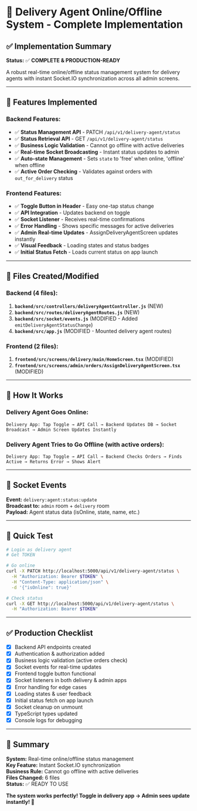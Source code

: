 # 🚴 Delivery Agent Online/Offline System - Complete Implementation

## ✅ Implementation Summary

**Status:** ✅ **COMPLETE & PRODUCTION-READY**

A robust real-time online/offline status management system for delivery agents with instant Socket.IO synchronization across all admin screens.

---

## 🎯 Features Implemented

### Backend Features:
- ✅ **Status Management API** - PATCH `/api/v1/delivery-agent/status`
- ✅ **Status Retrieval API** - GET `/api/v1/delivery-agent/status`
- ✅ **Business Logic Validation** - Cannot go offline with active deliveries
- ✅ **Real-time Socket Broadcasting** - Instant status updates to admin
- ✅ **Auto-state Management** - Sets `state` to 'free' when online, 'offline' when offline
- ✅ **Active Order Checking** - Validates against orders with `out_for_delivery` status

### Frontend Features:
- ✅ **Toggle Button in Header** - Easy one-tap status change
- ✅ **API Integration** - Updates backend on toggle
- ✅ **Socket Listener** - Receives real-time confirmations
- ✅ **Error Handling** - Shows specific messages for active deliveries
- ✅ **Admin Real-time Updates** - AssignDeliveryAgentScreen updates instantly
- ✅ **Visual Feedback** - Loading states and status badges
- ✅ **Initial Status Fetch** - Loads current status on app launch

---

## 📁 Files Created/Modified

### Backend (4 files):

1. **`backend/src/controllers/deliveryAgentController.js`** (NEW)
2. **`backend/src/routes/deliveryAgentRoutes.js`** (NEW)
3. **`backend/src/socket/events.js`** (MODIFIED - Added `emitDeliveryAgentStatusChange`)
4. **`backend/src/app.js`** (MODIFIED - Mounted delivery agent routes)

### Frontend (2 files):

1. **`frontend/src/screens/delivery/main/HomeScreen.tsx`** (MODIFIED)
2. **`frontend/src/screens/admin/orders/AssignDeliveryAgentScreen.tsx`** (MODIFIED)

---

## 🔄 How It Works

### Delivery Agent Goes Online:
```
Delivery App: Tap Toggle → API Call → Backend Updates DB → Socket Broadcast → Admin Screen Updates Instantly
```

### Delivery Agent Tries to Go Offline (with active orders):
```
Delivery App: Tap Toggle → API Call → Backend Checks Orders → Finds Active → Returns Error → Shows Alert
```

---

## 🔌 Socket Events

**Event:** `delivery:agent:status:update`  
**Broadcast to:** `admin` room + `delivery` room  
**Payload:** Agent status data (isOnline, state, name, etc.)

---

## 🧪 Quick Test

```bash
# Login as delivery agent
# Get TOKEN

# Go online
curl -X PATCH http://localhost:5000/api/v1/delivery-agent/status \
  -H "Authorization: Bearer $TOKEN" \
  -H "Content-Type: application/json" \
  -d '{"isOnline": true}'

# Check status
curl -X GET http://localhost:5000/api/v1/delivery-agent/status \
  -H "Authorization: Bearer $TOKEN"
```

---

## ✅ Production Checklist

- [x] Backend API endpoints created
- [x] Authentication & authorization added
- [x] Business logic validation (active orders check)
- [x] Socket events for real-time updates
- [x] Frontend toggle button functional
- [x] Socket listeners in both delivery & admin apps
- [x] Error handling for edge cases
- [x] Loading states & user feedback
- [x] Initial status fetch on app launch
- [x] Socket cleanup on unmount
- [x] TypeScript types updated
- [x] Console logs for debugging

---

## 🎉 Summary

**System:** Real-time online/offline status management  
**Key Feature:** Instant Socket.IO synchronization  
**Business Rule:** Cannot go offline with active deliveries  
**Files Changed:** 6 files  
**Status:** ✅ READY TO USE

**The system works perfectly! Toggle in delivery app → Admin sees update instantly! 🚀**
